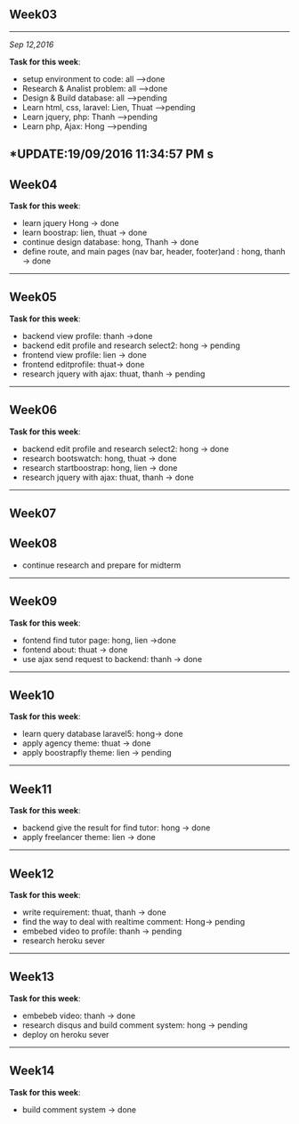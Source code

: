 ## Week03 ##

----------

*Sep 12,2016*

**Task for this week**:

- setup environment to code: all			-->done
- Research & Analist problem: all 			-->done
- Design & Build database: all 				-->pending
- Learn html, css, laravel: Lien, Thuat		-->pending
- Learn jquery, php: Thanh					-->pending
- Learn php, Ajax: Hong						-->pending

*UPDATE:19/09/2016 11:34:57 PM s
-----------------------------------------------
## Week04 ##
**Task for this week**:
- learn jquery Hong 						-> done
- learn boostrap: lien, thuat 			-> done 
- continue design database: hong, Thanh 	-> done
- define route, and main pages (nav bar, header, footer)and : hong, thanh -> done

-----------------------------------------------
## Week05 ##
**Task for this week**:
- backend view profile: thanh ->done
- backend edit profile and research select2: hong -> pending
- frontend view profile: lien -> done
- frontend editprofile: thuat-> done
- research jquery with ajax: thuat, thanh -> pending

----------------------------------------------
## Week06 ##
**Task for this week**:
- backend edit profile and research select2: hong -> done
- research bootswatch: hong, thuat -> done
- research startboostrap: hong, lien -> done
- research jquery with ajax: thuat, thanh -> done

-----------------------------------------------
## Week07 ##
## Week08 ##
- continue research and prepare for midterm

-----------------------------------------------
## Week09 ##
**Task for this week**:
- fontend find tutor page: hong, lien ->done
- fontend about: thuat -> done
- use ajax send request to backend: thanh -> done

-----------------------------------------------
## Week10 ##
**Task for this week**:
- learn query database laravel5: hong-> done
- apply agency theme: thuat -> done
- apply boostrapfly theme: lien -> pending

-----------------------------------------------
## Week11 ##
**Task for this week**:
- backend give the result for find tutor: hong -> done
- apply freelancer theme: lien -> done

------------------------------------------------
## Week12 ##
**Task for this week**:
- write requirement: thuat, thanh -> done
- find the way to deal with realtime comment: Hong-> pending
- embebed video to profile: thanh -> pending
- research heroku sever

------------------------------------------------
## Week13 ##
**Task for this week**:
- embebeb video: thanh -> done
- research disqus and build comment system: hong -> pending
- deploy on heroku sever

------------------------------------------------
## Week14 ##
**Task for this week**:
- build comment system -> done
